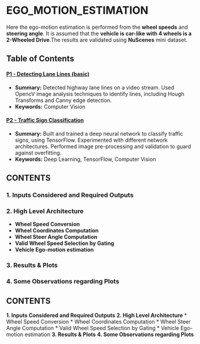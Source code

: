# EGO_MOTION_ESTIMATION
Here the ego-motion estimation is performed from the **wheel speeds** and **steering angle**. It is assumed that the **vehicle is car-like with 4 wheels is a 2-Wheeled Drive**.The results are validated using **NuScenes** mini dataset.

## Table of Contents

#### [P1 - Detecting Lane Lines (basic)](project_1_lane_finding_basic)
 - **Summary:** Detected highway lane lines on a video stream. Used OpencV image analysis techniques to identify lines, including Hough Transforms and Canny edge detection.
 - **Keywords:** Computer Vision
 
#### [P2 - Traffic Sign Classification](project_2_traffic_sign_classifier)
 - **Summary:** Built and trained a deep neural network to classify traffic signs, using TensorFlow. Experimented with different network architectures. Performed image pre-processing and validation to guard against overfitting.
 - **Keywords:** Deep Learning, TensorFlow, Computer Vision


## CONTENTS

###  1. Inputs Considered and Required Outputs
###  2. High Level Architecture
   - **Wheel Speed Conversion**
   - **Wheel Coordinates Computation**
   - **Wheel Steer Angle Computation**
   - **Valid Wheel Speed Selection by Gating**
   - **Vehicle Ego-motion estimation**
###  3. Results & Plots
###  4. Some Observations regarding Plots

## CONTENTS

**1. Inputs Considered and Required Outputs**
**2. High Level Architecture**
       * Wheel Speed Conversion
       * Wheel Coordinates Computation
       * Wheel Steer Angle Computation
       * Valid Wheel Speed Selection by Gating
       * Vehicle Ego-motion estimation
**3. Results & Plots**
**4. Some Observations regarding Plots**
